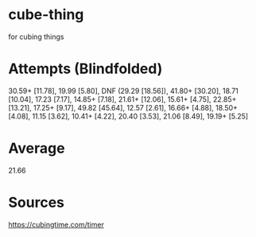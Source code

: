 # cube-thing
for cubing things

# Attempts (Blindfolded)

30.59+ [11.78], 19.99 [5.80], DNF (29.29 [18.56]), 41.80+ [30.20], 18.71 [10.04], 17.23 [7.17], 14.85+ [7.18], 21.61+ [12.06], 15.61+ [4.75], 22.85+ [13.21], 17.25+ [9.17], 49.82 [45.64], 12.57 [2.61], 16.66+ [4.88], 18.50+ [4.08], 11.15 [3.62], 10.41+ [4.22], 20.40 [3.53], 21.06 [8.49], 19.19+ [5.25]

# Average

21.66


# Sources

https://cubingtime.com/timer
